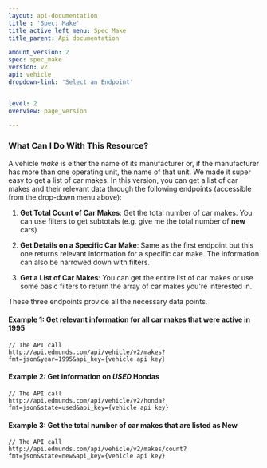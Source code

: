 ```yaml
---
layout: api-documentation
title : 'Spec: Make'
title_active_left_menu: Spec Make
title_parent: Api documentation

amount_version: 2
spec: spec_make
version: v2
api: vehicle
dropdown-link: 'Select an Endpoint'


level: 2
overview: page_version

---
```



### What Can I Do With This Resource?  

A vehicle _make_ is either the name of its manufacturer or, if the manufacturer has more than one operating unit, the name of that unit. We made it super easy to get a list of car makes. In this version, you can get a list of car makes and their relevant data through the following endpoints (accessible from the drop-down menu above):

1. **Get Total Count of Car Makes**: Get the total number of car makes. You can use filters to get subtotals (e.g. give me the total number of __new__ cars)

2. **Get Details on a Specific Car Make**: Same as the first endpoint but this one returns relevant information for a specific car make. The information can also be narrowed down with filters.

3. **Get a List of Car Makes**: You can get the entire list of car makes or use some basic filters to return the array of car makes you're interested in.


These three endpoints provide all the necessary data points.

#### Example 1: Get relevant information for all car makes that were active in 1995
	
	// The API call
	http://api.edmunds.com/api/vehicle/v2/makes?fmt=json&year=1995&api_key={vehicle api key}
	
#### Example 2: Get information on _USED_ Hondas

	// The API call
	http://api.edmunds.com/api/vehicle/v2/honda?fmt=json&state=used&api_key={vehicle api key}
	
#### Example 3: Get the total number of car makes that are listed as __New__

	// The API call
	http://api.edmunds.com/api/vehicle/v2/makes/count?fmt=json&state=new&api_key={vehicle api key}